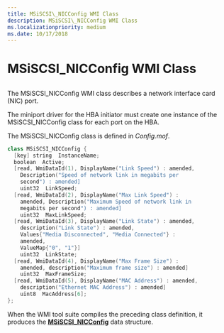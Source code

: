 ```yaml
---
title: MSiSCSI\_NICConfig WMI Class
description: MSiSCSI\_NICConfig WMI Class
ms.localizationpriority: medium
ms.date: 10/17/2018
---
```


# MSiSCSI\_NICConfig WMI Class


## <span id="ddk_msiscsi_nicconfig_wmi_class_kr"></span><span id="DDK_MSISCSI_NICCONFIG_WMI_CLASS_KR"></span>


The MSiSCSI\_NICConfig WMI class describes a network interface card (NIC) port.

The miniport driver for the HBA initiator must create one instance of the MSiSCSI\_NICConfig class for each port on the HBA.

The MSiSCSI\_NICConfig class is defined in *Config.mof*.

```cpp
class MSiSCSI_NICConfig {
  [key] string  InstanceName;
  boolean  Active;
  [read, WmiDataId(1), DisplayName("Link Speed") : amended, 
    Description("Speed of network link in megabits per 
    second") : amended] 
    uint32  LinkSpeed;
  [read, WmiDataId(2), DisplayName("Max Link Speed") : 
    amended, Description("Maximum Speed of network link in 
    megabits per second") : amended] 
    uint32  MaxLinkSpeed;
  [read, WmiDataId(3), DisplayName("Link State") : amended, 
    description("Link State") : amended, 
    Values{"Media Disconnected", "Media Connected"} : 
    amended,
    ValueMap{"0", "1"}] 
    uint32  LinkState;
  [read, WmiDataId(4), DisplayName("Max Frame Size") : 
    amended, description("Maximum frame size") : amended] 
    uint32  MaxFrameSize;
  [read, WmiDataId(5), DisplayName("MAC Address") : amended, 
    description("Ethernet MAC Address") : amended] 
    uint8  MacAddress[6];
};
```

When the WMI tool suite compiles the preceding class definition, it produces the [**MSiSCSI\_NICConfig**](/windows-hardware/drivers/ddi/iscsicfg/ns-iscsicfg-_msiscsi_nicconfig) data structure.

 

